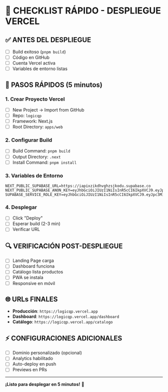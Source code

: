 # 🚀 CHECKLIST RÁPIDO - DESPLIEGUE VERCEL

## ✅ **ANTES DEL DESPLIEGUE**
- [ ] Build exitoso (`pnpm build`)
- [ ] Código en GitHub
- [ ] Cuenta Vercel activa
- [ ] Variables de entorno listas

## 🎯 **PASOS RÁPIDOS (5 minutos)**

### **1. Crear Proyecto Vercel**
- [ ] New Project → Import from GitHub
- [ ] Repo: `logicqp`
- [ ] Framework: Next.js
- [ ] Root Directory: `apps/web`

### **2. Configurar Build**
- [ ] Build Command: `pnpm build`
- [ ] Output Directory: `.next`
- [ ] Install Command: `pnpm install`

### **3. Variables de Entorno**
```env
NEXT_PUBLIC_SUPABASE_URL=https://iapixzikdhvghzsjkodu.supabase.co
NEXT_PUBLIC_SUPABASE_ANON_KEY=eyJhbGciOiJIUzI1NiIsInR5cCI6IkpXVCJ9.eyJpc3MiOiJzdXBhYmFzZSIsInJlZiI6ImlhcGl4emlrZGh2Z2h6c2prb2R1Iiwicm9sZSI6ImFub24iLCJpYXQiOjE3NTY0ODg3MDUsImV4cCI6MjA3MjA2NDcwNX0.myVS1ZgYewbf44jUblez3fB_OVAAmj6ddAkpGSGlJe0
SUPABASE_SERVICE_ROLE_KEY=eyJhbGciOiJIUzI1NiIsInR5cCI6IkpXVCJ9.eyJpc3MiOiJzdXBhYmFzZSIsInJlZiI6ImlhcGl4emlrZGh2Z2h6c2prb2R1Iiwicm9sZSI6InNlcnZpY2Vfcm9sZSIsImlhdCI6MTc1NjQ4ODcwNSwiZXhwIjoyMDcyMDY0NzA1fQ.Z2Z17gPI1rpJNqemEhjpGdsJ9kbzRmTaVgr
```

### **4. Desplegar**
- [ ] Click "Deploy"
- [ ] Esperar build (2-3 min)
- [ ] Verificar URL

## 🔍 **VERIFICACIÓN POST-DESPLIEGUE**
- [ ] Landing Page carga
- [ ] Dashboard funciona
- [ ] Catálogo lista productos
- [ ] PWA se instala
- [ ] Responsive en móvil

## 🌐 **URLs FINALES**
- **Producción**: `https://logicqp.vercel.app`
- **Dashboard**: `https://logicqp.vercel.app/dashboard`
- **Catálogo**: `https://logicqp.vercel.app/catalogo`

## ⚡ **CONFIGURACIONES ADICIONALES**
- [ ] Dominio personalizado (opcional)
- [ ] Analytics habilitado
- [ ] Auto-deploy en push
- [ ] Previews en PRs

---

**¡Listo para desplegar en 5 minutos!** 🎯
